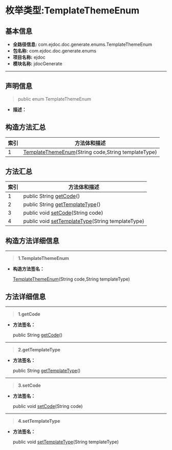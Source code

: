 # 枚举类型:TemplateThemeEnum

## 基本信息

* **全路径信息:** com.ejdoc.doc.generate.enums.TemplateThemeEnum
* **包名称:** com.ejdoc.doc.generate.enums
* **项目名称:** ejdoc
* **模块名称:** jdocGenerate









---

## 声明信息
> public enum TemplateThemeEnum     


* **描述：** 

  







## 构造方法汇总

|   索引  |    方法体和描述   |
| ---- | ---- |
|1| [TemplateThemeEnum](#innerlink-templatethemeenum-javalangstring-javalangstring)(String code,String templateType)   <br/>|

## 方法汇总

|   索引  |    方法体和描述   |
| ---- | ---- |
|1|public String [getCode](#innerlink-getcode)()   <br/>|
|2|public String [getTemplateType](#innerlink-gettemplatetype)()   <br/>|
|3|public void [setCode](#innerlink-setcode-javalangstring)(String code)   <br/>|
|4|public void [setTemplateType](#innerlink-settemplatetype-javalangstring)(String templateType)   <br/>|







## 构造方法详细信息

---
> **1.<span id="innerlink-templatethemeenum-javalangstring-javalangstring">TemplateThemeEnum</span>**

* **构造方法签名：** 

   [TemplateThemeEnum](#templatethemeenum-javalangstring-javalangstring)(String code,String templateType)   







## 方法详细信息

---
> **1.<span id="innerlink-getcode">getCode</span>**

* **方法签名：** 

  public String [getCode](#getcode)()   







---
> **2.<span id="innerlink-gettemplatetype">getTemplateType</span>**

* **方法签名：** 

  public String [getTemplateType](#gettemplatetype)()   







---
> **3.<span id="innerlink-setcode-javalangstring">setCode</span>**

* **方法签名：** 

  public void [setCode](#setcode-javalangstring)(String code)   







---
> **4.<span id="innerlink-settemplatetype-javalangstring">setTemplateType</span>**

* **方法签名：** 

  public void [setTemplateType](#settemplatetype-javalangstring)(String templateType)   







